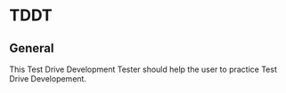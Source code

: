 # TDDT
## General
This Test Drive Development Tester should help the user to practice Test Drive Developement.
